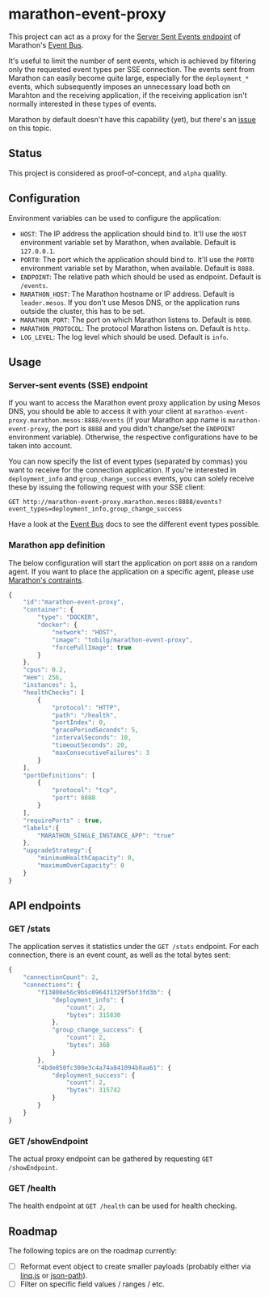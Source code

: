 # marathon-event-proxy

This project can act as a proxy for the [Server Sent Events endpoint](https://mesosphere.github.io/marathon/docs/generated/api.html#v2_events_get) of Marathon's [Event Bus](https://mesosphere.github.io/marathon/docs/event-bus.html).
  
It's useful to limit the number of sent events, which is achieved by filtering only the requested event types per SSE connection. The events sent from Marathon can easily become quite large, especially for the `deployment_*` events, which subsequently imposes an unnecessary load both on Marahton and the receiving application, if the receiving application isn't normally interested in these types of events. 

Marathon by default doesn't have this capability (yet), but there's an [issue](https://github.com/mesosphere/marathon/issues/4637) on this topic. 

## Status

This project is considered as proof-of-concept, and `alpha` quality. 

## Configuration

Environment variables can be used to configure the application:

* `HOST`: The IP address the application should bind to. It'll use the `HOST` environment variable set by Marathon, when available. Default is `127.0.0.1`. 
* `PORT0`: The port which the application should bind to. It'll use the `PORT0` environment variable set by Marathon, when available. Default is `8888`.
* `ENDPOINT`: The relative path which should be used as endpoint. Default is `/events`. 
* `MARATHON_HOST`: The Marathon hostname or IP address. Default is `leader.mesos`. If you don't use Mesos DNS, or the application runs outside the cluster, this has to be set.
* `MARATHON_PORT`: The port on which Marathon listens to. Default is `8080`.
* `MARATHON_PROTOCOL`: The protocol Marathon listens on. Default is `http`. 
* `LOG_LEVEL`: The log level which should be used. Default is `info`.

## Usage

### Server-sent events (SSE) endpoint

If you want to access the Marathon event proxy application by using Mesos DNS, you should be able to access it with your client at `marathon-event-proxy.marathon.mesos:8888/events` (if your Marathon app name is `marathon-event-proxy`, the port is `8888` and you didn't change/set the `ENDPOINT` environment variable). Otherwise, the respective configurations have to be taken into account.

You can now specify the list of event types (separated by commas) you want to receive for the connection application. If you're interested in `deployment_info` and `group_change_success` events, you can solely receive these by issuing the following request with your SSE client:

    GET http://marathon-event-proxy.marathon.mesos:8888/events?event_types=deployment_info,group_change_success

Have a look at the [Event Bus](https://mesosphere.github.io/marathon/docs/event-bus.html) docs to see the different event types possible.

### Marathon app definition

The below configuration will start the application on port `8888` on a random agent. If you want to place the application on a specific agent, please use [Marathon's contraints](https://mesosphere.github.io/marathon/docs/constraints.html).

```javascript
{
    "id":"marathon-event-proxy",
    "container": {
        "type": "DOCKER",
        "docker": {
            "network": "HOST",
            "image": "tobilg/marathon-event-proxy",
            "forcePullImage": true
        }
    },
    "cpus": 0.2,
    "mem": 256,
    "instances": 1,
    "healthChecks": [
        {
            "protocol": "HTTP",
            "path": "/health",
            "portIndex": 0,
            "gracePeriodSeconds": 5,
            "intervalSeconds": 10,
            "timeoutSeconds": 20,
            "maxConsecutiveFailures": 3
        }
    ],
    "portDefinitions": [
        {
            "protocol": "tcp",
            "port": 8888
        }
    ],
    "requirePorts" : true,
    "labels":{
        "MARATHON_SINGLE_INSTANCE_APP": "true"
    },
    "upgradeStrategy":{
        "minimumHealthCapacity": 0,
        "maximumOverCapacity": 0
    }
}
```

## API endpoints

### GET /stats

The application serves it statistics under the `GET /stats` endpoint. For each connection, there is an event count, as well as the total bytes sent:

```javascript
{
	"connectionCount": 2,
	"connections": {
		"f13800e56c9b5c096431329f5bf3fd3b": {
			"deployment_info": {
				"count": 2,
				"bytes": 315830
			},
			"group_change_success": {
				"count": 2,
				"bytes": 368
			}
		},
		"4bde850fc300e3c4a74a841094b0aa61": {
			"deployment_success": {
				"count": 2,
				"bytes": 315742
			}
		}
	}
}
```

### GET /showEndpoint

The actual proxy endpoint can be gathered by requesting `GET /showEndpoint`. 

### GET /health

The health endpoint at `GET /health` can be used for health checking.

## Roadmap

The following topics are on the roadmap currently:

 - [ ] Reformat event object to create smaller payloads (probably either via [linq.js](https://www.npmjs.com/package/linq) or [json-path](https://www.npmjs.com/package/json-path)).
 - [ ] Filter on specific field values / ranges / etc.